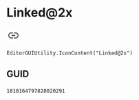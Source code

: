# Linked@2x
![](/img/Linked@2x.png)

``` CSharp
EditorGUIUtility.IconContent("Linked@2x")
```
## GUID
```
1818164797828020291
```
